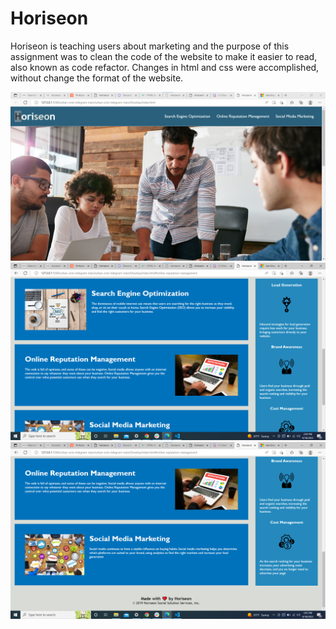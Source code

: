# Horiseon
Horiseon is teaching users about marketing and the purpose of this assignment was to 
clean the code of the website to make it easier to read, also known as code refactor.
Changes in html and css were accomplished, without change the format of the website. 

![Alt text](./Screenshot%202022-09-18%20140353.png?raw=true "Optional Title")
![Alt text](./Screenshot%202022-09-18%20140537.png?raw=true "Optional Title")
![Alt text](./Screenshot%202022-09-18%20140638.png?raw=true "Optional Title")

